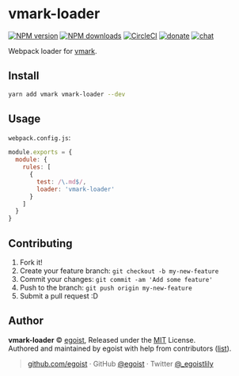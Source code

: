 
# vmark-loader

[![NPM version](https://img.shields.io/npm/v/vmark-loader.svg?style=flat)](https://npmjs.com/package/vmark-loader) [![NPM downloads](https://img.shields.io/npm/dm/vmark-loader.svg?style=flat)](https://npmjs.com/package/vmark-loader) [![CircleCI](https://circleci.com/gh/egoist/vmark-loader/tree/master.svg?style=shield)](https://circleci.com/gh/egoist/vmark-loader/tree/master)  [![donate](https://img.shields.io/badge/$-donate-ff69b4.svg?maxAge=2592000&style=flat)](https://github.com/egoist/donate) [![chat](https://img.shields.io/badge/chat-on%20discord-7289DA.svg?style=flat)](https://chat.egoist.moe)

Webpack loader for [vmark](https://github.com/egoist/vmark).

## Install

```bash
yarn add vmark vmark-loader --dev
```

## Usage

`webpack.config.js`:

```js
module.exports = {
  module: {
    rules: [
      {
        test: /\.md$/,
        loader: 'vmark-loader' 
      }
    ]
  }
}
```

## Contributing

1. Fork it!
2. Create your feature branch: `git checkout -b my-new-feature`
3. Commit your changes: `git commit -am 'Add some feature'`
4. Push to the branch: `git push origin my-new-feature`
5. Submit a pull request :D


## Author

**vmark-loader** © [egoist](https://github.com/egoist), Released under the [MIT](./LICENSE) License.<br>
Authored and maintained by egoist with help from contributors ([list](https://github.com/egoist/vmark-loader/contributors)).

> [github.com/egoist](https://github.com/egoist) · GitHub [@egoist](https://github.com/egoist) · Twitter [@_egoistlily](https://twitter.com/_egoistlily)
